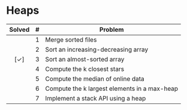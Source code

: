 
Heaps
=====

| Solved |  #  | Problem |
|:------:|:---:|---------|
|        | 1   | Merge sorted files |
|        | 2   | Sort an increasing-decreasing array |
| [✓]    | 3   | Sort an almost-sorted array |
|        | 4   | Compute the k closest stars |
|	     | 5   | Compute the median of online data |
|        | 6   | Compute the k largest elements in a max-heap |
|        | 7   | Implement a stack API using a heap |


